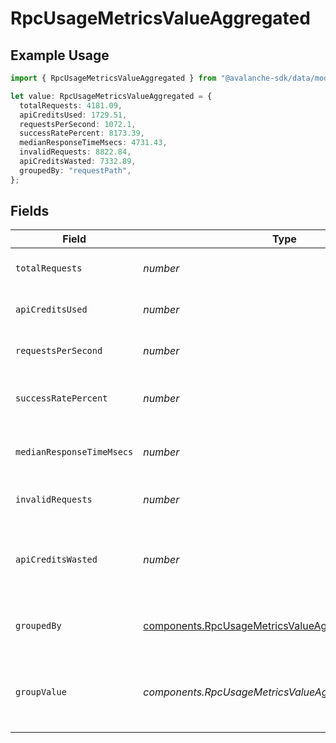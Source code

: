 # RpcUsageMetricsValueAggregated

## Example Usage

```typescript
import { RpcUsageMetricsValueAggregated } from "@avalanche-sdk/data/models/components";

let value: RpcUsageMetricsValueAggregated = {
  totalRequests: 4181.09,
  apiCreditsUsed: 1729.51,
  requestsPerSecond: 1072.1,
  successRatePercent: 8173.39,
  medianResponseTimeMsecs: 4731.43,
  invalidRequests: 8822.84,
  apiCreditsWasted: 7332.89,
  groupedBy: "requestPath",
};
```

## Fields

| Field                                                                                                                    | Type                                                                                                                     | Required                                                                                                                 | Description                                                                                                              |
| ------------------------------------------------------------------------------------------------------------------------ | ------------------------------------------------------------------------------------------------------------------------ | ------------------------------------------------------------------------------------------------------------------------ | ------------------------------------------------------------------------------------------------------------------------ |
| `totalRequests`                                                                                                          | *number*                                                                                                                 | :heavy_check_mark:                                                                                                       | The total number of requests                                                                                             |
| `apiCreditsUsed`                                                                                                         | *number*                                                                                                                 | :heavy_check_mark:                                                                                                       | The number of API credits used                                                                                           |
| `requestsPerSecond`                                                                                                      | *number*                                                                                                                 | :heavy_check_mark:                                                                                                       | The number of requests per second                                                                                        |
| `successRatePercent`                                                                                                     | *number*                                                                                                                 | :heavy_check_mark:                                                                                                       | The success rate percentage                                                                                              |
| `medianResponseTimeMsecs`                                                                                                | *number*                                                                                                                 | :heavy_check_mark:                                                                                                       | The median response time in milliseconds                                                                                 |
| `invalidRequests`                                                                                                        | *number*                                                                                                                 | :heavy_check_mark:                                                                                                       | The number of invalid requests                                                                                           |
| `apiCreditsWasted`                                                                                                       | *number*                                                                                                                 | :heavy_check_mark:                                                                                                       | The number of API credits wasted on invalid requests                                                                     |
| `groupedBy`                                                                                                              | [components.RpcUsageMetricsValueAggregatedGroupedBy](../../models/components/rpcusagemetricsvalueaggregatedgroupedby.md) | :heavy_check_mark:                                                                                                       | Column name used for data aggregation                                                                                    |
| `groupValue`                                                                                                             | *components.RpcUsageMetricsValueAggregatedGroupValue*                                                                    | :heavy_minus_sign:                                                                                                       | The value of the column used for data aggregation                                                                        |